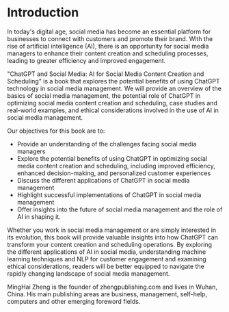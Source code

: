 # Introduction

In today's digital age, social media has become an essential platform for businesses to connect with customers and promote their brand. With the rise of artificial intelligence (AI), there is an opportunity for social media managers to enhance their content creation and scheduling processes, leading to greater efficiency and improved engagement.

"ChatGPT and Social Media: AI for Social Media Content Creation and Scheduling" is a book that explores the potential benefits of using ChatGPT technology in social media management. We will provide an overview of the basics of social media management, the potential role of ChatGPT in optimizing social media content creation and scheduling, case studies and real-world examples, and ethical considerations involved in the use of AI in social media management.

Our objectives for this book are to:

* Provide an understanding of the challenges facing social media managers
* Explore the potential benefits of using ChatGPT in optimizing social media content creation and scheduling, including improved efficiency, enhanced decision-making, and personalized customer experiences
* Discuss the different applications of ChatGPT in social media management
* Highlight successful implementations of ChatGPT in social media management
* Offer insights into the future of social media management and the role of AI in shaping it.

Whether you work in social media management or are simply interested in its evolution, this book will provide valuable insights into how ChatGPT can transform your content creation and scheduling operations. By exploring the different applications of AI in social media, understanding machine learning techniques and NLP for customer engagement and examining ethical considerations, readers will be better equipped to navigate the rapidly changing landscape of social media management.

MingHai Zheng is the founder of zhengpublishing.com and lives in Wuhan, China. His main publishing areas are business, management, self-help, computers and other emerging foreword fields.
